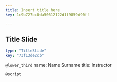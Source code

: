 ```yaml
---
title: Insert title here
key: 1c9b727bc0da50612122d1f9859d90ff

---
```

## Title Slide

```yaml
type: "TitleSlide"
key: "73f13de2cb"
```

`@lower_third`
name: Name Surname
title: Instructor


`@script`


